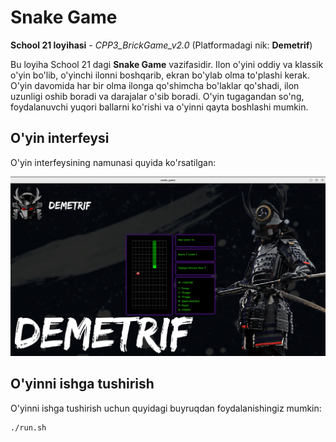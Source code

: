# Snake Game

**School 21 loyihasi** - *CPP3_BrickGame_v2.0* (Platformadagi nik: **Demetrif**)

Bu loyiha School 21 dagi **Snake Game** vazifasidir. Ilon o'yini oddiy va klassik o'yin bo'lib, o'yinchi ilonni boshqarib, ekran bo'ylab olma to'plashi kerak. O'yin davomida har bir olma ilonga qo'shimcha bo'laklar qo'shadi, ilon uzunligi oshib boradi va darajalar o'sib boradi. O'yin tugagandan so'ng, foydalanuvchi yuqori ballarni ko'rishi va o'yinni qayta boshlashi mumkin.

## O'yin interfeysi

O'yin interfeysining namunasi quyida ko'rsatilgan:

![Game Interface](photo_bg/image.png)

## O'yinni ishga tushirish

O'yinni ishga tushirish uchun quyidagi buyruqdan foydalanishingiz mumkin:

```bash
./run.sh
